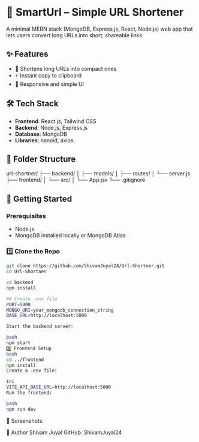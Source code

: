 # 🔗 SmartUrl – Simple URL Shortener

A minimal MERN stack (MongoDB, Express.js, React, Node.js) web app that lets users convert long URLs into short, shareable links.

## ✨ Features

- 🔗 Shortens long URLs into compact ones
- ⚡ Instant copy to clipboard
- 📱 Responsive and simple UI

## 🛠 Tech Stack

- **Frontend**: React.js, Tailwind CSS
- **Backend**: Node.js, Express.js
- **Database**: MongoDB
- **Libraries**: nanoid, axios

## 📁 Folder Structure
url-shortner/
├── backend/
│ ├── models/
│ ├── routes/
│ └── server.js
├── frontend/
│ └── src/
│ └── App.jsx
└── .gitignore

## 🚀 Getting Started

### Prerequisites

- Node.js
- MongoDB installed locally or MongoDB Atlas

### 1️⃣ Clone the Repo

```bash
git clone https://github.com/ShivamJuyal24/Url-Shortner.git
cd Url-Shortner

cd backend
npm install

## Create .env file
PORT=5000
MONGO_URI=your_mongodb_connection_string
BASE_URL=http://localhost:5000

Start the backend server:

bash
npm start
3️⃣ Frontend Setup
bash
cd ../frontend
npm install
Create a .env file:

ini
VITE_API_BASE_URL=http://localhost:5000
Run the frontend:

bash
npm run dev

```

📸 Screenshots:


👤 Author
Shivam Juyal
GitHub: ShivamJuyal24
